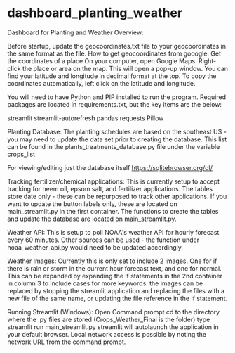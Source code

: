 # dashboard_planting_weather
Dashboard for Planting and Weather
Overview:

Before startup, update the geocoordinates.txt file to your geocoordinates in the same format as the file.
How to get geocoordinates from gooogle:
Get the coordinates of a place
On your computer, open Google Maps.
Right-click the place or area on the map. This will open a pop-up window. You can find your latitude and longitude in decimal format at the top.
To copy the coordinates automatically, left click on the latitude and longitude.

You will need to have Python and PIP installed to run the program.
Required packages are located in requirements.txt, but the key items are the below:

streamlit
streamlit-autorefresh
pandas
requests
Pillow

Planting Database:
The planting schedules are based on the southeast US - you may need to update the data set prior to creating the database.
This list can be found in the plants_treatments_database.py file under the variable crops_list

For viewing/editing just the database itself
https://sqlitebrowser.org/dl/

Tracking fertilizer/chemical applications:
This is currently setup to accept tracking for neem oil, epsom salt, and fertilizer applications.
The tables store date only - these can be repurposed to track other applications.
If you want to update the button labels only, these are located on main_streamlit.py in the first container.
The functions to create the tables and update the database are located on main_streamlit.py.

Weather API:
This is setup to poll NOAA's weather API for hourly forecast every 60 minutes. 
Other sources can be used - the function under noaa_weather_api.py would need to be updated accordingly.

Weather Images:
Currently this is only set to include 2 images. One for if there is rain or storm in the current hour forecast text, and one for normal.
This can be expanded by expanding the if statements in the 2nd container in column 3 to include cases for more keywords.
the images can be replaced by stopping the streamlit application and replacing the files with a new file of the same name, or updating the file reference in the if statement.

Running Streamlit (Windows):
Open Command prompt
cd to the directory where the .py files are stored (Crops_Weather_Final is the folder)
type streamlit run main_streamlit.py
streamlit will autolaunch the application in your default browser. Local network access is possible by noting the network URL from the command prompt.
